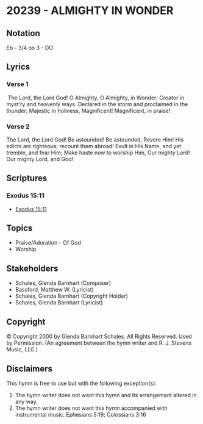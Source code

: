 # 20239 - ALMIGHTY IN WONDER

## Notation

Eb - 3/4 on 3 - DO

## Lyrics

### Verse 1

 The Lord, the Lord God! O Almighty, O Almighty, in Wonder; Creator in myst'ry and heavenly ways. Declared in the storm and proclaimed in the thunder; Majestic in holiness, Magnificent! Magnificent, in praise!

### Verse 2

The Lord, the Lord God! Be astounded! Be astounded, Revere Him! His edicts are righteous; recount them abroad! Exult in His Name, and yet tremble, and fear Him; Make haste now to worship Him, Our mighty Lord! Our mighty Lord, and God!


## Scriptures

### Exodus 15:11

- [Exodus 15:11](https://www.biblegateway.com/passage/?search=Exodus%2015%3A11)


## Topics

- Praise/Adoration - Of God
- Worship

## Stakeholders

- Schales, Glenda Barnhart (Composer)
- Bassford, Matthew W. (Lyricist)
- Schales, Glenda Barnhart (Copyright Holder)
- Schales, Glenda Barnhart (Lyricist)

## Copyright

© Copyright 2000 by Glenda Barnhart Schales.  All Rights Reserved. Used by Permission.
(An agreement between the hymn writer and R. J. Stevens Music, LLC.)

## Disclaimers

This hymn is free to use but with the following exception(s):
1. The hymn writer does not want this hymn and its arrangement altered in any way.
2. The hymn writer does not want this hymn accompanied with instrumental music.
Ephesians 5:19; Colossians 3:16

